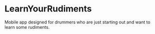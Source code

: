 # LearnYourRudiments
Mobile app designed for drummers who are just starting out and want to learn some rudiments.
